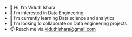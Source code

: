 - 👋 Hi, I’m Viduth Ishara
- 👀 I’m interested in Data Engineering
- 🌱 I’m currently learning Data science and analytics
- 💞️ I’m looking to collaborate on Data engineering projects
- 📫 Reach me via viduthishara@gmail.com

<!---
RMVISHARA/RMVISHARA is a ✨ special ✨ repository because its `README.md` (this file) appears on your GitHub profile.
You can click the Preview link to take a look at your changes.
--->
